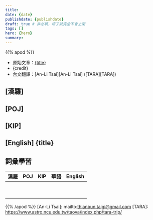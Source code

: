 ```yaml
--- 
title: 
date: {date}
publishdate: {publishdate}
draft: true # 非必填，填了就完全不會上架
tags: []
hero: {hero}
summary: 
---
```


{{% apod %}}

- 原始文章：[{title}]({url})
- {credit}
- 台文翻譯：[An-Li Tsai][An-Li Tsai] ([TARA][TARA])


## [漢羅] 

## [POJ] 

## [KIP] 

## [English] {title}

## 詞彙學習
|漢羅|POJ|KIP|華語|English|
|-|-|-|-|-|
|  |  |  |  |  |
|  |  |  |  |  |
|  |  |  |  |  |
|  |  |  |  |  |
|  |  |  |  |  |
|  |  |  |  |  |
|  |  |  |  |  |
|  |  |  |  |  |
|  |  |  |  |  |



{{% /apod %}}
[An-Li Tsai]: mailto:thianbun.taigi@gmail.com
[TARA]: https://www.astro.ncu.edu.tw/taova/index.php/tara-trip/

[copyright]: https://apod.nasa.gov/apod/fap/lib/about_apod.html#srapply
[License3]: https://creativecommons.org/licenses/by-nc-nd/3.0/
[License2]:https://creativecommons.org/licenses/by-nc-nd/2.0/
